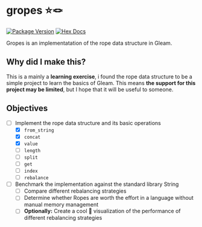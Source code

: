 # gropes ⭐🪢

[![Package Version](https://img.shields.io/hexpm/v/gropes)](https://hex.pm/packages/gropes)
[![Hex Docs](https://img.shields.io/badge/hex-docs-ffaff3)](https://hexdocs.pm/gropes/)

Gropes is an implementatation of the rope data structure in Gleam.

## Why did I make this?

This is a mainly a **learning exercise**, i found the rope data structure to be a simple project to 
learn the basics of Gleam. This means **the support for this project may be limited**, but I hope 
that it will be useful to someone.

## Objectives

- [ ] Implement the rope data structure and its basic operations
  - [x] `from_string`
  - [x] `concat`
  - [x] `value`
  - [ ] `length`
  - [ ] `split`
  - [ ] `get`
  - [ ] `index`
  - [ ] `rebalance`
- [ ] Benchmark the implementation against the standard library String
  - [ ] Compare different rebalancing strategies
  - [ ] Determine whether Ropes are worth the effort in a language without manual memory management
  - [ ] **Optionally:** Create a cool 🤩 visualization of the performance of different rebalancing strategies
